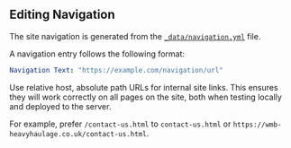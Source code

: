 ## Editing Navigation

The site navigation is generated from the
[`_data/navigation.yml`](https://github.com/wmb-heavyhaulage/wmb-heavyhaulage.co.uk/blob/master/_data/navigation.yml)
file.

A navigation entry follows the following format:

```yaml
Navigation Text: "https://example.com/navigation/url"
```

Use relative host, absolute path URLs for internal site links. This ensures
they will work correctly on all pages on the site, both when testing locally
and deployed to the server.

For example, prefer `/contact-us.html` to `contact-us.html` or
`https://wmb-heavyhaulage.co.uk/contact-us.html`.
